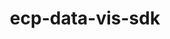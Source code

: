 ---
title: "ecp-data-vis-sdk"
layout: cache
categories: [package, develop]
meta: {"versions": ["1.0"], "compilers": ["gcc@7.5.0"]}
spec_files: 
 - spec-0.json
 - spec-1.json
spec_names:
 - 'ecp-data-vis-sdk@1.0%gcc@7.5.0+adios2+ascent+cinema~cuda+darshan+faodel+hdf5+paraview+pnetcdf~rocm~sensei+sz+unifyfs+veloc+visit+vtkm+zfp arch=linux-ubuntu18.04-x86_64 ^adios2@2.8.0%gcc@7.5.0+blosc+bzip2~cuda+dataman~dataspaces+fortran+hdf5~ipo+mpi+pic+png+python+shared+ssc+sst+sz+zfp build_type=Release arch=linux-ubuntu18.04-x86_64 ^apcomp@0.0.4%gcc@7.5.0+blt_find_mpi+mpi+openmp+shared arch=linux-ubuntu18.04-x86_64 ^argobots@1.1%gcc@7.5.0~affinity~debug+perf~stackunwind~tool~valgrind stackguard=none arch=linux-ubuntu18.04-x86_64 ^ascent@0.8.0%gcc@7.5.0+adios2~babelflow+blt_find_mpi~cuda~doc+dray~fides~fortran~ipo~mfem+mpi+openmp+python+serial+shared~test+vtkh build_type=RelWithDebInfo patches=bd25d66,cbe4552 arch=linux-ubuntu18.04-x86_64 ^assimp@5.2.3%gcc@7.5.0~ipo+shared build_type=RelWithDebInfo arch=linux-ubuntu18.04-x86_64 ^autoconf@2.69%gcc@7.5.0 patches=35c4492,7793209,a49dd5b arch=linux-ubuntu18.04-x86_64 ^autoconf-archive@2022.02.11%gcc@7.5.0 patches=130cd48 arch=linux-ubuntu18.04-x86_64 ^automake@1.16.5%gcc@7.5.0 arch=linux-ubuntu18.04-x86_64 ^axl@0.3.0%gcc@7.5.0+bbapi~bbapi_fallback~dw~ipo+shared async_api=daemon build_type=RelWithDebInfo arch=linux-ubuntu18.04-x86_64 ^bdftopcf@1.0.5%gcc@7.5.0 arch=linux-ubuntu18.04-x86_64 ^berkeley-db@18.1.40%gcc@7.5.0+cxx~docs+stl patches=b231fcc arch=linux-ubuntu18.04-x86_64 ^binutils@2.38%gcc@7.5.0~gas+gold~headers~interwork+ld~libiberty~lto+nls+plugins libs=shared,static arch=linux-ubuntu18.04-x86_64 ^bison@3.8.2%gcc@7.5.0 arch=linux-ubuntu18.04-x86_64 ^blt@0.4.1%gcc@7.5.0 arch=linux-ubuntu18.04-x86_64 ^boost@1.79.0%gcc@7.5.0+atomic+chrono~clanglibcpp+container~context~contract~coroutine+date_time~debug+exception~fiber+filesystem+graph~graph_parallel~icu+iostreams~json+locale+log+math~mpi+multithreaded~nowide~numpy~pic+program_options~python+random+regex+serialization+shared+signals~singlethreaded~stacktrace+system~taggedlayout+test+thread+timer~type_erasure~versionedlayout+wave cxxstd=98 patches=a440f96 visibility=hidden arch=linux-ubuntu18.04-x86_64 ^bzip2@1.0.8%gcc@7.5.0~debug~pic+shared arch=linux-ubuntu18.04-x86_64 ^c-blosc@1.21.1%gcc@7.5.0+avx2~ipo build_type=RelWithDebInfo arch=linux-ubuntu18.04-x86_64 ^cairo@1.16.0%gcc@7.5.0~X~fc+ft+gobject+pdf~png~svg patches=7c4da77 arch=linux-ubuntu18.04-x86_64 ^camp@0.2.2%gcc@7.5.0~cuda~ipo~rocm~tests build_type=RelWithDebInfo arch=linux-ubuntu18.04-x86_64 ^cli11@1.9.1%gcc@7.5.0~ipo build_type=RelWithDebInfo arch=linux-ubuntu18.04-x86_64 ^cmake@3.23.1%gcc@7.5.0~doc+ncurses~ownlibs~qt build_type=Release arch=linux-ubuntu18.04-x86_64 ^conduit@0.8.3%gcc@7.5.0~adios+blt_find_mpi~doc~doxygen+fortran+hdf5~hdf5_compat~ipo+mpi+parmetis+python+shared~silo+test~zfp build_type=RelWithDebInfo arch=linux-ubuntu18.04-x86_64 ^curl@7.83.0%gcc@7.5.0~gssapi~ldap~libidn2~librtmp~libssh~libssh2~nghttp2 libs=shared,static tls=openssl arch=linux-ubuntu18.04-x86_64 ^damageproto@1.2.1%gcc@7.5.0 arch=linux-ubuntu18.04-x86_64 ^darshan-runtime@3.3.1%gcc@7.5.0~apmpi~apmpi_sync~apxc+hdf5+mpi scheduler=NONE arch=linux-ubuntu18.04-x86_64 ^darshan-util@3.3.1%gcc@7.5.0~apmpi~apxc~bzip2 arch=linux-ubuntu18.04-x86_64 ^diffutils@3.8%gcc@7.5.0 arch=linux-ubuntu18.04-x86_64 ^double-conversion@3.1.5%gcc@7.5.0~ipo build_type=RelWithDebInfo arch=linux-ubuntu18.04-x86_64 ^dray@0.1.8%gcc@7.5.0+blt_find_mpi~cuda~logging+mpi+openmp+shared~stats~test~utils arch=linux-ubuntu18.04-x86_64 ^eigen@3.4.0%gcc@7.5.0~ipo build_type=RelWithDebInfo arch=linux-ubuntu18.04-x86_64 ^er@0.1.0%gcc@7.5.0~ipo+shared build_type=RelWithDebInfo arch=linux-ubuntu18.04-x86_64 ^expat@2.4.8%gcc@7.5.0+libbsd arch=linux-ubuntu18.04-x86_64 ^faodel@1.2108.1%gcc@7.5.0+hdf5~ipo+mpi+shared+tcmalloc build_type=RelWithDebInfo logging=stdout network=libfabric serializer=xdr arch=linux-ubuntu18.04-x86_64 ^findutils@4.9.0%gcc@7.5.0 patches=440b954 arch=linux-ubuntu18.04-x86_64 ^fixesproto@5.0%gcc@7.5.0 arch=linux-ubuntu18.04-x86_64 ^flex@2.6.3%gcc@7.5.0+lex~nls arch=linux-ubuntu18.04-x86_64 ^font-util@1.3.2%gcc@7.5.0 fonts=encodings,font-adobe-100dpi,font-adobe-75dpi,font-adobe-utopia-100dpi,font-adobe-utopia-75dpi,font-adobe-utopia-type1,font-alias,font-arabic-misc,font-bh-100dpi,font-bh-75dpi,font-bh-lucidatypewriter-100dpi,font-bh-lucidatypewriter-75dpi,font-bh-type1,font-bitstream-100dpi,font-bitstream-75dpi,font-bitstream-speedo,font-bitstream-type1,font-cronyx-cyrillic,font-cursor-misc,font-daewoo-misc,font-dec-misc,font-ibm-type1,font-isas-misc,font-jis-misc,font-micro-misc,font-misc-cyrillic,font-misc-ethiopic,font-misc-meltho,font-misc-misc,font-mutt-misc,font-schumacher-misc,font-screen-cyrillic,font-sun-misc,font-winitzki-cyrillic,font-xfree86-type1 arch=linux-ubuntu18.04-x86_64 ^fontconfig@2.13.94%gcc@7.5.0 arch=linux-ubuntu18.04-x86_64 ^fontsproto@2.1.3%gcc@7.5.0 arch=linux-ubuntu18.04-x86_64 ^freeglut@3.2.2%gcc@7.5.0~ipo build_type=RelWithDebInfo arch=linux-ubuntu18.04-x86_64 ^freetype@2.10.2%gcc@7.5.0 arch=linux-ubuntu18.04-x86_64 ^gdbm@1.19%gcc@7.5.0 arch=linux-ubuntu18.04-x86_64 ^gettext@0.21%gcc@7.5.0+bzip2+curses+git~libunistring+libxml2+tar+xz arch=linux-ubuntu18.04-x86_64 ^gl2ps@1.4.2%gcc@7.5.0~doc~ipo+png+zlib build_type=RelWithDebInfo arch=linux-ubuntu18.04-x86_64 ^glew@2.2.0%gcc@7.5.0~ipo build_type=RelWithDebInfo patches=7992e52 arch=linux-ubuntu18.04-x86_64 ^glib@2.72.1%gcc@7.5.0~libmount patches=b3fd450 tracing=none arch=linux-ubuntu18.04-x86_64 ^glproto@1.4.17%gcc@7.5.0 arch=linux-ubuntu18.04-x86_64 ^gobject-introspection@1.72.0%gcc@7.5.0~strip buildtype=debugoptimized default_library=shared arch=linux-ubuntu18.04-x86_64 ^gotcha@1.0.3%gcc@7.5.0~ipo~test build_type=RelWithDebInfo arch=linux-ubuntu18.04-x86_64 ^gperf@3.1%gcc@7.5.0 arch=linux-ubuntu18.04-x86_64 ^harfbuzz@4.2.1%gcc@7.5.0~graphite2~strip buildtype=debugoptimized default_library=shared arch=linux-ubuntu18.04-x86_64 ^hdf5@1.12.2%gcc@7.5.0~cxx+fortran+hl~ipo~java+mpi+shared~szip~threadsafe+tools api=default build_type=RelWithDebInfo arch=linux-ubuntu18.04-x86_64 ^hwloc@2.7.1%gcc@7.5.0~cairo~cuda~gl~libudev+libxml2~netloc~nvml~opencl+pci~rocm+shared arch=linux-ubuntu18.04-x86_64 ^hypre@2.24.0%gcc@7.5.0~complex~cuda~debug+fortran~gptune~int64~internal-superlu~mixedint+mpi~openmp~rocm+shared~superlu-dist~unified-memory arch=linux-ubuntu18.04-x86_64 ^icu4c@67.1%gcc@7.5.0 cxxstd=11 arch=linux-ubuntu18.04-x86_64 ^inputproto@2.3.2%gcc@7.5.0 arch=linux-ubuntu18.04-x86_64 ^json-c@0.15%gcc@7.5.0~ipo build_type=RelWithDebInfo arch=linux-ubuntu18.04-x86_64 ^jsoncpp@1.9.4%gcc@7.5.0~ipo build_type=RelWithDebInfo cxxstd=default arch=linux-ubuntu18.04-x86_64 ^kbproto@1.0.7%gcc@7.5.0 arch=linux-ubuntu18.04-x86_64 ^kvtree@1.2.0%gcc@7.5.0~ipo+mpi+shared build_type=RelWithDebInfo file_lock=FLOCK arch=linux-ubuntu18.04-x86_64 ^lcms@2.13.1%gcc@7.5.0 arch=linux-ubuntu18.04-x86_64 ^libarchive@3.5.2%gcc@7.5.0+iconv compression=bz2lib,lz4,lzma,lzo2,zlib,zstd crypto=mbedtls libs=shared,static programs=none xar=expat arch=linux-ubuntu18.04-x86_64 ^libbsd@0.11.5%gcc@7.5.0 arch=linux-ubuntu18.04-x86_64 ^libdrm@2.4.110%gcc@7.5.0~docs arch=linux-ubuntu18.04-x86_64 ^libedit@3.1-20210216%gcc@7.5.0 arch=linux-ubuntu18.04-x86_64 ^libevent@2.1.12%gcc@7.5.0+openssl arch=linux-ubuntu18.04-x86_64 ^libfabric@1.14.1%gcc@7.5.0~debug~kdreg fabrics=rxm,sockets,tcp,udp arch=linux-ubuntu18.04-x86_64 ^libffi@3.4.2%gcc@7.5.0 arch=linux-ubuntu18.04-x86_64 ^libfontenc@1.1.3%gcc@7.5.0 arch=linux-ubuntu18.04-x86_64 ^libice@1.0.9%gcc@7.5.0 arch=linux-ubuntu18.04-x86_64 ^libiconv@1.16%gcc@7.5.0 libs=shared,static arch=linux-ubuntu18.04-x86_64 ^libjpeg-turbo@2.1.3%gcc@7.5.0 arch=linux-ubuntu18.04-x86_64 ^libmd@1.0.4%gcc@7.5.0 arch=linux-ubuntu18.04-x86_64 ^libmng@2.0.3%gcc@7.5.0~ipo build_type=RelWithDebInfo arch=linux-ubuntu18.04-x86_64 ^libogg@1.3.5%gcc@7.5.0 arch=linux-ubuntu18.04-x86_64 ^libpciaccess@0.16%gcc@7.5.0 arch=linux-ubuntu18.04-x86_64 ^libpng@1.6.37%gcc@7.5.0 arch=linux-ubuntu18.04-x86_64 ^libpthread-stubs@0.4%gcc@7.5.0 arch=linux-ubuntu18.04-x86_64 ^libsigsegv@2.13%gcc@7.5.0 arch=linux-ubuntu18.04-x86_64 ^libsm@1.2.3%gcc@7.5.0 arch=linux-ubuntu18.04-x86_64 ^libsodium@1.0.18%gcc@7.5.0 arch=linux-ubuntu18.04-x86_64 ^libtheora@1.1.1%gcc@7.5.0~doc patches=057836e,8b1f256,ff8478d arch=linux-ubuntu18.04-x86_64 ^libtiff@4.2.0%gcc@7.5.0~jbig~jpeg~jpeg12~lerc~libdeflate~lzma~old-jpeg~pixarlog~webp~zlib~zstd arch=linux-ubuntu18.04-x86_64 ^libtool@2.4.7%gcc@7.5.0 arch=linux-ubuntu18.04-x86_64 ^libunwind@1.6.2%gcc@7.5.0~block_signals~conservative_checks~cxx_exceptions~debug~debug_frame+docs~pic+tests+weak_backtrace~xz~zlib components=none libs=shared,static arch=linux-ubuntu18.04-x86_64 ^libuv@1.44.1%gcc@7.5.0 arch=linux-ubuntu18.04-x86_64 ^libx11@1.7.0%gcc@7.5.0 arch=linux-ubuntu18.04-x86_64 ^libxau@1.0.8%gcc@7.5.0 arch=linux-ubuntu18.04-x86_64 ^libxcb@1.14%gcc@7.5.0 arch=linux-ubuntu18.04-x86_64 ^libxdamage@1.1.4%gcc@7.5.0 arch=linux-ubuntu18.04-x86_64 ^libxdmcp@1.1.2%gcc@7.5.0 arch=linux-ubuntu18.04-x86_64 ^libxext@1.3.3%gcc@7.5.0 arch=linux-ubuntu18.04-x86_64 ^libxfixes@5.0.2%gcc@7.5.0 arch=linux-ubuntu18.04-x86_64 ^libxfont@1.5.2%gcc@7.5.0 arch=linux-ubuntu18.04-x86_64 ^libxi@1.7.6%gcc@7.5.0 arch=linux-ubuntu18.04-x86_64 ^libxkbcommon@1.4.0%gcc@7.5.0~strip~wayland buildtype=debugoptimized default_library=shared arch=linux-ubuntu18.04-x86_64 ^libxkbfile@1.0.9%gcc@7.5.0 arch=linux-ubuntu18.04-x86_64 ^libxml2@2.9.13%gcc@7.5.0~python arch=linux-ubuntu18.04-x86_64 ^libxmu@1.1.2%gcc@7.5.0 arch=linux-ubuntu18.04-x86_64 ^libxrandr@1.5.0%gcc@7.5.0 arch=linux-ubuntu18.04-x86_64 ^libxrender@0.9.10%gcc@7.5.0 arch=linux-ubuntu18.04-x86_64 ^libxt@1.1.5%gcc@7.5.0 arch=linux-ubuntu18.04-x86_64 ^libxxf86vm@1.1.4%gcc@7.5.0 arch=linux-ubuntu18.04-x86_64 ^libzmq@4.3.4%gcc@7.5.0~docs~drafts+libbsd+libsodium arch=linux-ubuntu18.04-x86_64 ^llvm@12.0.1%gcc@7.5.0+clang~code_signing+compiler-rt~cuda~flang+gold+internal_unwind~ipo+libcxx~link_llvm_dylib+lld+lldb~llvm_dylib~mlir+omp_as_runtime~omp_debug~omp_tsan+polly~python~shared_libs~split_dwarf~z3 build_type=Release patches=f920173 targets=none version_suffix=none arch=linux-ubuntu18.04-x86_64 ^lz4@1.9.3%gcc@7.5.0 libs=shared,static arch=linux-ubuntu18.04-x86_64 ^lzo@2.10%gcc@7.5.0 libs=shared,static arch=linux-ubuntu18.04-x86_64 ^m4@1.4.19%gcc@7.5.0+sigsegv patches=9dc5fbd,bfdffa7 arch=linux-ubuntu18.04-x86_64 ^mbedtls@2.28.0%gcc@7.5.0+pic build_type=Release libs=static arch=linux-ubuntu18.04-x86_64 ^mercury@2.1.0%gcc@7.5.0~bmi+boostsys+checksum~debug~ipo~mpi+ofi+shared+sm~ucx~udreg build_type=RelWithDebInfo arch=linux-ubuntu18.04-x86_64 ^mesa@22.0.2%gcc@7.5.0+glx+llvm+opengl~opengles~osmesa~strip buildtype=release default_library=shared patches=ada85be arch=linux-ubuntu18.04-x86_64 ^mesa-glu@9.0.2%gcc@7.5.0~osmesa arch=linux-ubuntu18.04-x86_64 ^meson@0.62.1%gcc@7.5.0 patches=aa6c50d arch=linux-ubuntu18.04-x86_64 ^metis@5.1.0%gcc@7.5.0~gdb~int64~real64+shared build_type=Release patches=4991da9,b1225da arch=linux-ubuntu18.04-x86_64 ^mfem@4.4.0%gcc@7.5.0~amgx+conduit~cuda~debug~examples~fms~gnutls~gslib~lapack~libceed~libunwind+metis~miniapps~mpfr+mpi~netcdf~occa~openmp~petsc~pumi~raja~rocm+shared~slepc+static~strumpack~suite-sparse~sundials~superlu-dist~threadsafe~umpire+zlib timer=auto arch=linux-ubuntu18.04-x86_64 ^mkfontdir@1.0.7%gcc@7.5.0 arch=linux-ubuntu18.04-x86_64 ^mkfontscale@1.1.2%gcc@7.5.0 arch=linux-ubuntu18.04-x86_64 ^mochi-margo@0.9.10%gcc@7.5.0 arch=linux-ubuntu18.04-x86_64 ^nasm@2.15.05%gcc@7.5.0 arch=linux-ubuntu18.04-x86_64 ^ncurses@6.2%gcc@7.5.0~symlinks+termlib abi=none arch=linux-ubuntu18.04-x86_64 ^netcdf-c@4.8.1%gcc@7.5.0~dap~fsync~hdf4~jna+mpi~parallel-netcdf+pic+shared patches=de556da arch=linux-ubuntu18.04-x86_64 ^netcdf-cxx@4.2%gcc@7.5.0+netcdf4 arch=linux-ubuntu18.04-x86_64 ^ninja@1.10.2%gcc@7.5.0 arch=linux-ubuntu18.04-x86_64 ^numactl@2.0.14%gcc@7.5.0 patches=4e1d78c,62fc8a8,ff37630 arch=linux-ubuntu18.04-x86_64 ^openblas@0.3.20%gcc@7.5.0~bignuma~consistent_fpcsr~ilp64+locking+pic+shared symbol_suffix=none threads=none arch=linux-ubuntu18.04-x86_64 ^openmpi@4.1.3%gcc@7.5.0~atomics~cuda~cxx~cxx_exceptions~gpfs~internal-hwloc~java~legacylaunchers~lustre~memchecker~pmi+romio+rsh~singularity+static+vt+wrapper-rpath fabrics=none schedulers=none arch=linux-ubuntu18.04-x86_64 ^openssh@9.0p1%gcc@7.5.0 arch=linux-ubuntu18.04-x86_64 ^openssl@1.1.1o%gcc@7.5.0~docs~shared certs=system arch=linux-ubuntu18.04-x86_64 ^parallel-netcdf@1.12.2%gcc@7.5.0~burstbuffer+cxx+fortran+pic+shared arch=linux-ubuntu18.04-x86_64 ^paraview@5.10.1%gcc@7.5.0+adios2~advanced_debug~cuda+development_files~examples~eyedomelighting~fortran+hdf5~ipo+kits+mpi+opengl2~osmesa~pagosa~python+python3+qt+shared build_edition=canonical build_type=RelWithDebInfo patches=acb3805 use_vtkm=default arch=linux-ubuntu18.04-x86_64 ^parmetis@4.0.3%gcc@7.5.0~gdb~int64~ipo+shared build_type=RelWithDebInfo patches=4f89253,50ed208,704b84f arch=linux-ubuntu18.04-x86_64 ^pcre@8.45%gcc@7.5.0~jit+multibyte+utf arch=linux-ubuntu18.04-x86_64 ^pcre2@10.39%gcc@7.5.0~jit+multibyte arch=linux-ubuntu18.04-x86_64 ^pegtl@3.2.0%gcc@7.5.0~ipo build_type=RelWithDebInfo arch=linux-ubuntu18.04-x86_64 ^perl@5.34.1%gcc@7.5.0+cpanm+shared+threads arch=linux-ubuntu18.04-x86_64 ^perl-data-dumper@2.173%gcc@7.5.0 arch=linux-ubuntu18.04-x86_64 ^pigz@2.7%gcc@7.5.0 arch=linux-ubuntu18.04-x86_64 ^pixman@0.40.0%gcc@7.5.0 arch=linux-ubuntu18.04-x86_64 ^pkgconf@1.8.0%gcc@7.5.0 arch=linux-ubuntu18.04-x86_64 ^pmix@4.1.2%gcc@7.5.0~docs+pmi_backwards_compatibility~restful arch=linux-ubuntu18.04-x86_64 ^protobuf@3.18.0%gcc@7.5.0+shared build_type=Release arch=linux-ubuntu18.04-x86_64 ^pugixml@1.11.4%gcc@7.5.0~ipo+pic+shared build_type=RelWithDebInfo arch=linux-ubuntu18.04-x86_64 ^py-anyio@3.5.0%gcc@7.5.0 arch=linux-ubuntu18.04-x86_64 ^py-argon2-cffi@21.3.0%gcc@7.5.0 arch=linux-ubuntu18.04-x86_64 ^py-argon2-cffi-bindings@21.2.0%gcc@7.5.0 arch=linux-ubuntu18.04-x86_64 ^py-attrs@21.4.0%gcc@7.5.0 arch=linux-ubuntu18.04-x86_64 ^py-babel@2.9.1%gcc@7.5.0 arch=linux-ubuntu18.04-x86_64 ^py-backcall@0.2.0%gcc@7.5.0 arch=linux-ubuntu18.04-x86_64 ^py-bleach@4.1.0%gcc@7.5.0 arch=linux-ubuntu18.04-x86_64 ^py-bottleneck@1.3.2%gcc@7.5.0 arch=linux-ubuntu18.04-x86_64 ^py-cached-property@1.5.2%gcc@7.5.0 arch=linux-ubuntu18.04-x86_64 ^py-certifi@2021.10.8%gcc@7.5.0 arch=linux-ubuntu18.04-x86_64 ^py-cffi@1.15.0%gcc@7.5.0 arch=linux-ubuntu18.04-x86_64 ^py-charset-normalizer@2.0.12%gcc@7.5.0 arch=linux-ubuntu18.04-x86_64 ^py-cinemasci@1.3%gcc@7.5.0+mpi arch=linux-ubuntu18.04-x86_64 ^py-cppy@1.1.0%gcc@7.5.0 arch=linux-ubuntu18.04-x86_64 ^py-cycler@0.11.0%gcc@7.5.0 arch=linux-ubuntu18.04-x86_64 ^py-cython@0.29.30%gcc@7.5.0 arch=linux-ubuntu18.04-x86_64 ^py-debugpy@1.5.1%gcc@7.5.0 arch=linux-ubuntu18.04-x86_64 ^py-decorator@5.1.1%gcc@7.5.0 arch=linux-ubuntu18.04-x86_64 ^py-defusedxml@0.7.1%gcc@7.5.0 arch=linux-ubuntu18.04-x86_64 ^py-deprecation@2.1.0%gcc@7.5.0 arch=linux-ubuntu18.04-x86_64 ^py-entrypoints@0.4%gcc@7.5.0 arch=linux-ubuntu18.04-x86_64 ^py-flit-core@3.6.0%gcc@7.5.0 arch=linux-ubuntu18.04-x86_64 ^py-fonttools@4.31.2%gcc@7.5.0 arch=linux-ubuntu18.04-x86_64 ^py-gevent@1.5.0%gcc@7.5.0 arch=linux-ubuntu18.04-x86_64 ^py-greenlet@1.1.2%gcc@7.5.0 arch=linux-ubuntu18.04-x86_64 ^py-h5py@3.6.0%gcc@7.5.0+mpi arch=linux-ubuntu18.04-x86_64 ^py-idna@3.3%gcc@7.5.0 arch=linux-ubuntu18.04-x86_64 ^py-importlib-metadata@1.7.0%gcc@7.5.0 arch=linux-ubuntu18.04-x86_64 ^py-importlib-resources@5.3.0%gcc@7.5.0 arch=linux-ubuntu18.04-x86_64 ^py-ipykernel@6.9.1%gcc@7.5.0 arch=linux-ubuntu18.04-x86_64 ^py-ipython@7.28.0%gcc@7.5.0 arch=linux-ubuntu18.04-x86_64 ^py-ipython-genutils@0.2.0%gcc@7.5.0 arch=linux-ubuntu18.04-x86_64 ^py-ipywidgets@7.7.0%gcc@7.5.0 arch=linux-ubuntu18.04-x86_64 ^py-jedi@0.18.1%gcc@7.5.0 arch=linux-ubuntu18.04-x86_64 ^py-jinja2@3.0.3%gcc@7.5.0~i18n arch=linux-ubuntu18.04-x86_64 ^py-json5@0.9.6%gcc@7.5.0 arch=linux-ubuntu18.04-x86_64 ^py-jsonschema@4.4.0%gcc@7.5.0 arch=linux-ubuntu18.04-x86_64 ^py-jupyter-client@7.1.2%gcc@7.5.0 arch=linux-ubuntu18.04-x86_64 ^py-jupyter-core@4.9.2%gcc@7.5.0 arch=linux-ubuntu18.04-x86_64 ^py-jupyter-packaging11@0.11.1%gcc@7.5.0 arch=linux-ubuntu18.04-x86_64 ^py-jupyter-packaging7@0.7.12%gcc@7.5.0 arch=linux-ubuntu18.04-x86_64 ^py-jupyter-server@1.13.5%gcc@7.5.0 arch=linux-ubuntu18.04-x86_64 ^py-jupyterlab@3.2.9%gcc@7.5.0 arch=linux-ubuntu18.04-x86_64 ^py-jupyterlab-pygments@0.1.2%gcc@7.5.0 arch=linux-ubuntu18.04-x86_64 ^py-jupyterlab-server@2.10.3%gcc@7.5.0 arch=linux-ubuntu18.04-x86_64 ^py-jupyterlab-widgets@1.1.0%gcc@7.5.0 arch=linux-ubuntu18.04-x86_64 ^py-kiwisolver@1.3.2%gcc@7.5.0 arch=linux-ubuntu18.04-x86_64 ^py-mako@1.1.6%gcc@7.5.0 arch=linux-ubuntu18.04-x86_64 ^py-markupsafe@2.0.1%gcc@7.5.0 arch=linux-ubuntu18.04-x86_64 ^py-matplotlib@3.5.2%gcc@7.5.0~animation~fonts+image~latex~movies backend=agg arch=linux-ubuntu18.04-x86_64 ^py-matplotlib-inline@0.1.3%gcc@7.5.0 arch=linux-ubuntu18.04-x86_64 ^py-mistune@0.8.4%gcc@7.5.0 arch=linux-ubuntu18.04-x86_64 ^py-mpi4py@3.1.2%gcc@7.5.0 arch=linux-ubuntu18.04-x86_64 ^py-nbclassic@0.3.5%gcc@7.5.0 arch=linux-ubuntu18.04-x86_64 ^py-nbclient@0.5.5%gcc@7.5.0 arch=linux-ubuntu18.04-x86_64 ^py-nbconvert@6.4.2%gcc@7.5.0+serve arch=linux-ubuntu18.04-x86_64 ^py-nbformat@5.1.3%gcc@7.5.0 arch=linux-ubuntu18.04-x86_64 ^py-nest-asyncio@1.5.4%gcc@7.5.0 arch=linux-ubuntu18.04-x86_64 ^py-notebook@6.4.5%gcc@7.5.0 arch=linux-ubuntu18.04-x86_64 ^py-numexpr@2.7.3%gcc@7.5.0 arch=linux-ubuntu18.04-x86_64 ^py-numpy@1.21.6%gcc@7.5.0+blas+lapack patches=802970a,873745d arch=linux-ubuntu18.04-x86_64 ^py-packaging@21.3%gcc@7.5.0 arch=linux-ubuntu18.04-x86_64 ^py-pandas@1.3.5%gcc@7.5.0 arch=linux-ubuntu18.04-x86_64 ^py-pandocfilters@1.5.0%gcc@7.5.0 arch=linux-ubuntu18.04-x86_64 ^py-parso@0.8.2%gcc@7.5.0 arch=linux-ubuntu18.04-x86_64 ^py-pexpect@4.8.0%gcc@7.5.0 arch=linux-ubuntu18.04-x86_64 ^py-pickleshare@0.7.5%gcc@7.5.0 arch=linux-ubuntu18.04-x86_64 ^py-pillow@9.0.0%gcc@7.5.0~freetype~imagequant+jpeg~jpeg2000~lcms~tiff~webp~webpmux~xcb+zlib arch=linux-ubuntu18.04-x86_64 ^py-pip@21.3.1%gcc@7.5.0 arch=linux-ubuntu18.04-x86_64 ^py-pkgconfig@1.5.5%gcc@7.5.0 arch=linux-ubuntu18.04-x86_64 ^py-poetry-core@1.0.8%gcc@7.5.0 arch=linux-ubuntu18.04-x86_64 ^py-prometheus-client@0.12.0%gcc@7.5.0~twisted arch=linux-ubuntu18.04-x86_64 ^py-prompt-toolkit@3.0.29%gcc@7.5.0 arch=linux-ubuntu18.04-x86_64 ^py-ptyprocess@0.7.0%gcc@7.5.0 arch=linux-ubuntu18.04-x86_64 ^py-py@1.11.0%gcc@7.5.0 arch=linux-ubuntu18.04-x86_64 ^py-pycparser@2.20%gcc@7.5.0 arch=linux-ubuntu18.04-x86_64 ^py-pygments@2.10.0%gcc@7.5.0 arch=linux-ubuntu18.04-x86_64 ^py-pyparsing@3.0.6%gcc@7.5.0 arch=linux-ubuntu18.04-x86_64 ^py-pyrsistent@0.18.0%gcc@7.5.0 arch=linux-ubuntu18.04-x86_64 ^py-python-dateutil@2.8.2%gcc@7.5.0 arch=linux-ubuntu18.04-x86_64 ^py-pytz@2021.3%gcc@7.5.0 arch=linux-ubuntu18.04-x86_64 ^py-pyzmq@22.3.0%gcc@7.5.0 arch=linux-ubuntu18.04-x86_64 ^py-requests@2.26.0%gcc@7.5.0~socks arch=linux-ubuntu18.04-x86_64 ^py-send2trash@1.8.0%gcc@7.5.0 arch=linux-ubuntu18.04-x86_64 ^py-setuptools@59.4.0%gcc@7.5.0 arch=linux-ubuntu18.04-x86_64 ^py-setuptools-scm@6.3.2%gcc@7.5.0+toml arch=linux-ubuntu18.04-x86_64 ^py-setuptools-scm-git-archive@1.1%gcc@7.5.0 arch=linux-ubuntu18.04-x86_64 ^py-six@1.16.0%gcc@7.5.0 arch=linux-ubuntu18.04-x86_64 ^py-sniffio@1.2.0%gcc@7.5.0 arch=linux-ubuntu18.04-x86_64 ^py-terminado@0.12.1%gcc@7.5.0 arch=linux-ubuntu18.04-x86_64 ^py-testpath@0.6.0%gcc@7.5.0 arch=linux-ubuntu18.04-x86_64 ^py-tomli@1.2.2%gcc@7.5.0 arch=linux-ubuntu18.04-x86_64 ^py-tomlkit@0.7.2%gcc@7.5.0 arch=linux-ubuntu18.04-x86_64 ^py-tornado@6.1%gcc@7.5.0 arch=linux-ubuntu18.04-x86_64 ^py-traitlets@5.1.1%gcc@7.5.0 arch=linux-ubuntu18.04-x86_64 ^py-typing-extensions@4.1.1%gcc@7.5.0 arch=linux-ubuntu18.04-x86_64 ^py-urllib3@1.26.6%gcc@7.5.0~brotli~secure~socks arch=linux-ubuntu18.04-x86_64 ^py-wcwidth@0.2.5%gcc@7.5.0 arch=linux-ubuntu18.04-x86_64 ^py-webencodings@0.5.1%gcc@7.5.0 arch=linux-ubuntu18.04-x86_64 ^py-websocket-client@1.2.1%gcc@7.5.0 arch=linux-ubuntu18.04-x86_64 ^py-wheel@0.37.0%gcc@7.5.0 arch=linux-ubuntu18.04-x86_64 ^py-widgetsnbextension@3.6.0%gcc@7.5.0 arch=linux-ubuntu18.04-x86_64 ^py-zipp@3.6.0%gcc@7.5.0 arch=linux-ubuntu18.04-x86_64 ^python@3.7.13%gcc@7.5.0+bz2+ctypes+dbm~debug+ensurepip+libxml2+lzma~nis~optimizations+pic+pyexpat+pythoncmd+readline+shared+sqlite3+ssl~tix~tkinter~ucs4+uuid+zlib patches=0d98e93,f2fd060 arch=linux-ubuntu18.04-x86_64 ^qhull@2020.2%gcc@7.5.0~ipo build_type=RelWithDebInfo arch=linux-ubuntu18.04-x86_64 ^qt@5.14.2%gcc@7.5.0~dbus~debug~doc~examples~framework~gtk+gui+opengl~phonon+shared+sql+ssl+tools~webkit patches=51aeba5,7f34d48,8449b9f,ea411b9 arch=linux-ubuntu18.04-x86_64 ^qwt@6.1.6%gcc@7.5.0~designer patches=73df727 arch=linux-ubuntu18.04-x86_64 ^raja@0.14.0%gcc@7.5.0~cuda+examples+exercises~ipo+openmp~rocm+shared~tests build_type=RelWithDebInfo arch=linux-ubuntu18.04-x86_64 ^randrproto@1.5.0%gcc@7.5.0 arch=linux-ubuntu18.04-x86_64 ^rankstr@0.1.0%gcc@7.5.0~ipo+shared build_type=RelWithDebInfo arch=linux-ubuntu18.04-x86_64 ^readline@8.1%gcc@7.5.0 arch=linux-ubuntu18.04-x86_64 ^redset@0.1.0%gcc@7.5.0~ipo+shared build_type=RelWithDebInfo arch=linux-ubuntu18.04-x86_64 ^renderproto@0.11.1%gcc@7.5.0 arch=linux-ubuntu18.04-x86_64 ^rhash@1.4.2%gcc@7.5.0 patches=093518c,3fbfe46 arch=linux-ubuntu18.04-x86_64 ^shuffile@0.1.0%gcc@7.5.0~ipo+shared build_type=RelWithDebInfo arch=linux-ubuntu18.04-x86_64 ^silo@4.10.2%gcc@7.5.0+fortran+fpzip+hdf5+hzip+mpi+pic+shared~silex patches=3a1e831,7b5a1dc,eb2a3a0,fa050e0 arch=linux-ubuntu18.04-x86_64 ^snappy@1.1.8%gcc@7.5.0~ipo+pic+shared build_type=RelWithDebInfo patches=c9cfecb arch=linux-ubuntu18.04-x86_64 ^spath@0.1.0%gcc@7.5.0~ipo~mpi+shared build_type=RelWithDebInfo arch=linux-ubuntu18.04-x86_64 ^sqlite@3.38.5%gcc@7.5.0+column_metadata+dynamic_extensions+fts~functions+rtree arch=linux-ubuntu18.04-x86_64 ^swig@4.0.2%gcc@7.5.0 arch=linux-ubuntu18.04-x86_64 ^sz@2.1.12%gcc@7.5.0+fortran+hdf5~ipo~netcdf~pastri~python+random_access+shared~stats~time_compression build_type=RelWithDebInfo arch=linux-ubuntu18.04-x86_64 ^tar@1.34%gcc@7.5.0 zip=pigz arch=linux-ubuntu18.04-x86_64 ^umpire@6.0.0%gcc@7.5.0+c~cuda~device_alloc~deviceconst+examples~fortran~ipo~numa~openmp~rocm+shared build_type=RelWithDebInfo tests=none arch=linux-ubuntu18.04-x86_64 ^unifyfs@0.9.2%gcc@7.5.0+auto-mount~fortran~pmi~pmix+spath patches=8a9c20c arch=linux-ubuntu18.04-x86_64 ^util-linux-uuid@2.37.4%gcc@7.5.0 arch=linux-ubuntu18.04-x86_64 ^util-macros@1.19.3%gcc@7.5.0 arch=linux-ubuntu18.04-x86_64 ^veloc@1.5%gcc@7.5.0~ipo build_type=RelWithDebInfo arch=linux-ubuntu18.04-x86_64 ^visit@3.2.2%gcc@7.5.0+adios2+gui+hdf5~ipo+mpi~osmesa+python+silo build_type=RelWithDebInfo patches=9ae2769,f362758 arch=linux-ubuntu18.04-x86_64 ^vtk@8.1.2%gcc@7.5.0~ffmpeg~ipo+mpi+opengl2~osmesa+python+qt~xdmf build_type=RelWithDebInfo patches=36b22cd,760fd6d,a4c63c6,b0c3cea arch=linux-ubuntu18.04-x86_64 ^vtk-h@0.8.1%gcc@7.5.0~contourtree~cuda~logging+mpi+openmp+serial+shared arch=linux-ubuntu18.04-x86_64 ^vtk-m@1.7.1%gcc@7.5.0~64bitids+ascent_types~cuda+doubleprecision~ipo~kokkos~logging+mpi+openmp+rendering~rocm+shared~tbb~testlib~virtuals build_type=Release arch=linux-ubuntu18.04-x86_64 ^xcb-proto@1.14.1%gcc@7.5.0 arch=linux-ubuntu18.04-x86_64 ^xcb-util@0.4.0%gcc@7.5.0 arch=linux-ubuntu18.04-x86_64 ^xcb-util-image@0.4.0%gcc@7.5.0 arch=linux-ubuntu18.04-x86_64 ^xcb-util-keysyms@0.4.0%gcc@7.5.0 arch=linux-ubuntu18.04-x86_64 ^xcb-util-renderutil@0.3.9%gcc@7.5.0 arch=linux-ubuntu18.04-x86_64 ^xcb-util-wm@0.4.1%gcc@7.5.0 arch=linux-ubuntu18.04-x86_64 ^xextproto@7.3.0%gcc@7.5.0 arch=linux-ubuntu18.04-x86_64 ^xf86vidmodeproto@2.3.1%gcc@7.5.0 arch=linux-ubuntu18.04-x86_64 ^xkbcomp@1.4.4%gcc@7.5.0 arch=linux-ubuntu18.04-x86_64 ^xkbdata@1.0.1%gcc@7.5.0 arch=linux-ubuntu18.04-x86_64 ^xproto@7.0.31%gcc@7.5.0 arch=linux-ubuntu18.04-x86_64 ^xrandr@1.5.0%gcc@7.5.0 arch=linux-ubuntu18.04-x86_64 ^xtrans@1.3.5%gcc@7.5.0 arch=linux-ubuntu18.04-x86_64 ^xz@5.2.5%gcc@7.5.0~pic libs=shared,static arch=linux-ubuntu18.04-x86_64 ^zfp@0.5.5%gcc@7.5.0~aligned~c~cuda~fasthash~fortran~ipo~openmp~profile~python+shared~strided~twoway bsws=64 build_type=RelWithDebInfo arch=linux-ubuntu18.04-x86_64 ^zlib@1.2.12%gcc@7.5.0+optimize+pic+shared patches=0d38234 arch=linux-ubuntu18.04-x86_64 ^zstd@1.5.2%gcc@7.5.0+programs compression=none libs=shared,static arch=linux-ubuntu18.04-x86_64'
 - 'ecp-data-vis-sdk@1.0%gcc@7.5.0+adios2+ascent+cinema~cuda+darshan+faodel+hdf5+paraview+pnetcdf~rocm~sensei+sz+unifyfs+veloc+visit+vtkm+zfp arch=linux-ubuntu18.04-x86_64 ^adios2@2.8.0%gcc@7.5.0+blosc+bzip2~cuda+dataman~dataspaces+fortran+hdf5~ipo+mpi+pic+png+python+shared+ssc+sst+sz+zfp build_type=Release arch=linux-ubuntu18.04-x86_64 ^apcomp@0.0.4%gcc@7.5.0+blt_find_mpi+mpi+openmp+shared arch=linux-ubuntu18.04-x86_64 ^argobots@1.1%gcc@7.5.0~affinity~debug+perf~stackunwind~tool~valgrind stackguard=none arch=linux-ubuntu18.04-x86_64 ^ascent@0.8.0%gcc@7.5.0+adios2~babelflow+blt_find_mpi~cuda~doc+dray~fides~fortran~ipo~mfem+mpi+openmp+python+serial+shared~test+vtkh build_type=RelWithDebInfo patches=bd25d66,cbe4552 arch=linux-ubuntu18.04-x86_64 ^assimp@5.2.3%gcc@7.5.0~ipo+shared build_type=RelWithDebInfo arch=linux-ubuntu18.04-x86_64 ^autoconf@2.69%gcc@7.5.0 patches=35c4492,7793209,a49dd5b arch=linux-ubuntu18.04-x86_64 ^autoconf-archive@2022.02.11%gcc@7.5.0 patches=130cd48 arch=linux-ubuntu18.04-x86_64 ^automake@1.16.5%gcc@7.5.0 arch=linux-ubuntu18.04-x86_64 ^axl@0.3.0%gcc@7.5.0+bbapi~bbapi_fallback~dw~ipo+shared async_api=daemon build_type=RelWithDebInfo arch=linux-ubuntu18.04-x86_64 ^bdftopcf@1.0.5%gcc@7.5.0 arch=linux-ubuntu18.04-x86_64 ^berkeley-db@18.1.40%gcc@7.5.0+cxx~docs+stl patches=b231fcc arch=linux-ubuntu18.04-x86_64 ^binutils@2.38%gcc@7.5.0~gas+gold~headers~interwork+ld~libiberty~lto+nls+plugins libs=shared,static arch=linux-ubuntu18.04-x86_64 ^bison@3.8.2%gcc@7.5.0 arch=linux-ubuntu18.04-x86_64 ^blt@0.4.1%gcc@7.5.0 arch=linux-ubuntu18.04-x86_64 ^boost@1.79.0%gcc@7.5.0+atomic+chrono~clanglibcpp+container~context~contract~coroutine+date_time~debug+exception~fiber+filesystem+graph~graph_parallel~icu+iostreams~json+locale+log+math~mpi+multithreaded~nowide~numpy~pic+program_options~python+random+regex+serialization+shared+signals~singlethreaded~stacktrace+system~taggedlayout+test+thread+timer~type_erasure~versionedlayout+wave cxxstd=98 patches=a440f96 visibility=hidden arch=linux-ubuntu18.04-x86_64 ^bzip2@1.0.8%gcc@7.5.0~debug~pic+shared arch=linux-ubuntu18.04-x86_64 ^c-blosc@1.21.1%gcc@7.5.0+avx2~ipo build_type=RelWithDebInfo arch=linux-ubuntu18.04-x86_64 ^cairo@1.16.0%gcc@7.5.0~X~fc+ft+gobject+pdf~png~svg patches=7c4da77 arch=linux-ubuntu18.04-x86_64 ^camp@0.2.2%gcc@7.5.0~cuda~ipo~rocm~tests build_type=RelWithDebInfo arch=linux-ubuntu18.04-x86_64 ^cli11@1.9.1%gcc@7.5.0~ipo build_type=RelWithDebInfo arch=linux-ubuntu18.04-x86_64 ^cmake@3.23.1%gcc@7.5.0~doc+ncurses~ownlibs~qt build_type=Release arch=linux-ubuntu18.04-x86_64 ^conduit@0.8.3%gcc@7.5.0~adios+blt_find_mpi~doc~doxygen+fortran+hdf5~hdf5_compat~ipo+mpi+parmetis+python+shared~silo+test~zfp build_type=RelWithDebInfo arch=linux-ubuntu18.04-x86_64 ^curl@7.83.0%gcc@7.5.0~gssapi~ldap~libidn2~librtmp~libssh~libssh2~nghttp2 libs=shared,static tls=openssl arch=linux-ubuntu18.04-x86_64 ^damageproto@1.2.1%gcc@7.5.0 arch=linux-ubuntu18.04-x86_64 ^darshan-runtime@3.3.1%gcc@7.5.0~apmpi~apmpi_sync~apxc+hdf5+mpi scheduler=NONE arch=linux-ubuntu18.04-x86_64 ^darshan-util@3.3.1%gcc@7.5.0~apmpi~apxc~bzip2 arch=linux-ubuntu18.04-x86_64 ^diffutils@3.8%gcc@7.5.0 arch=linux-ubuntu18.04-x86_64 ^double-conversion@3.1.5%gcc@7.5.0~ipo build_type=RelWithDebInfo arch=linux-ubuntu18.04-x86_64 ^dray@0.1.8%gcc@7.5.0+blt_find_mpi~cuda~logging+mpi+openmp+shared~stats~test~utils arch=linux-ubuntu18.04-x86_64 ^eigen@3.4.0%gcc@7.5.0~ipo build_type=RelWithDebInfo arch=linux-ubuntu18.04-x86_64 ^er@0.1.0%gcc@7.5.0~ipo+shared build_type=RelWithDebInfo arch=linux-ubuntu18.04-x86_64 ^expat@2.4.8%gcc@7.5.0+libbsd arch=linux-ubuntu18.04-x86_64 ^faodel@1.2108.1%gcc@7.5.0+hdf5~ipo+mpi+shared+tcmalloc build_type=RelWithDebInfo logging=stdout network=libfabric serializer=xdr arch=linux-ubuntu18.04-x86_64 ^findutils@4.9.0%gcc@7.5.0 patches=440b954 arch=linux-ubuntu18.04-x86_64 ^fixesproto@5.0%gcc@7.5.0 arch=linux-ubuntu18.04-x86_64 ^flex@2.6.3%gcc@7.5.0+lex~nls arch=linux-ubuntu18.04-x86_64 ^font-util@1.3.2%gcc@7.5.0 fonts=encodings,font-adobe-100dpi,font-adobe-75dpi,font-adobe-utopia-100dpi,font-adobe-utopia-75dpi,font-adobe-utopia-type1,font-alias,font-arabic-misc,font-bh-100dpi,font-bh-75dpi,font-bh-lucidatypewriter-100dpi,font-bh-lucidatypewriter-75dpi,font-bh-type1,font-bitstream-100dpi,font-bitstream-75dpi,font-bitstream-speedo,font-bitstream-type1,font-cronyx-cyrillic,font-cursor-misc,font-daewoo-misc,font-dec-misc,font-ibm-type1,font-isas-misc,font-jis-misc,font-micro-misc,font-misc-cyrillic,font-misc-ethiopic,font-misc-meltho,font-misc-misc,font-mutt-misc,font-schumacher-misc,font-screen-cyrillic,font-sun-misc,font-winitzki-cyrillic,font-xfree86-type1 arch=linux-ubuntu18.04-x86_64 ^fontconfig@2.13.94%gcc@7.5.0 arch=linux-ubuntu18.04-x86_64 ^fontsproto@2.1.3%gcc@7.5.0 arch=linux-ubuntu18.04-x86_64 ^freeglut@3.2.2%gcc@7.5.0~ipo build_type=RelWithDebInfo arch=linux-ubuntu18.04-x86_64 ^freetype@2.10.2%gcc@7.5.0 arch=linux-ubuntu18.04-x86_64 ^gdbm@1.19%gcc@7.5.0 arch=linux-ubuntu18.04-x86_64 ^gettext@0.21%gcc@7.5.0+bzip2+curses+git~libunistring+libxml2+tar+xz arch=linux-ubuntu18.04-x86_64 ^gl2ps@1.4.2%gcc@7.5.0~doc~ipo+png+zlib build_type=RelWithDebInfo arch=linux-ubuntu18.04-x86_64 ^glew@2.2.0%gcc@7.5.0~ipo build_type=RelWithDebInfo patches=7992e52 arch=linux-ubuntu18.04-x86_64 ^glib@2.72.1%gcc@7.5.0~libmount patches=b3fd450 tracing=none arch=linux-ubuntu18.04-x86_64 ^glproto@1.4.17%gcc@7.5.0 arch=linux-ubuntu18.04-x86_64 ^gobject-introspection@1.72.0%gcc@7.5.0~strip buildtype=debugoptimized default_library=shared arch=linux-ubuntu18.04-x86_64 ^gotcha@1.0.3%gcc@7.5.0~ipo~test build_type=RelWithDebInfo arch=linux-ubuntu18.04-x86_64 ^gperf@3.1%gcc@7.5.0 arch=linux-ubuntu18.04-x86_64 ^harfbuzz@4.2.1%gcc@7.5.0~graphite2~strip buildtype=debugoptimized default_library=shared arch=linux-ubuntu18.04-x86_64 ^hdf5@1.12.2%gcc@7.5.0~cxx+fortran+hl~ipo~java+mpi+shared~szip~threadsafe+tools api=default build_type=RelWithDebInfo arch=linux-ubuntu18.04-x86_64 ^hwloc@2.7.1%gcc@7.5.0~cairo~cuda~gl~libudev+libxml2~netloc~nvml~opencl+pci~rocm+shared arch=linux-ubuntu18.04-x86_64 ^hypre@2.24.0%gcc@7.5.0~complex~cuda~debug+fortran~gptune~int64~internal-superlu~mixedint+mpi~openmp~rocm+shared~superlu-dist~unified-memory arch=linux-ubuntu18.04-x86_64 ^icu4c@67.1%gcc@7.5.0 cxxstd=11 arch=linux-ubuntu18.04-x86_64 ^inputproto@2.3.2%gcc@7.5.0 arch=linux-ubuntu18.04-x86_64 ^json-c@0.15%gcc@7.5.0~ipo build_type=RelWithDebInfo arch=linux-ubuntu18.04-x86_64 ^jsoncpp@1.9.4%gcc@7.5.0~ipo build_type=RelWithDebInfo cxxstd=default arch=linux-ubuntu18.04-x86_64 ^kbproto@1.0.7%gcc@7.5.0 arch=linux-ubuntu18.04-x86_64 ^kvtree@1.2.0%gcc@7.5.0~ipo+mpi+shared build_type=RelWithDebInfo file_lock=FLOCK arch=linux-ubuntu18.04-x86_64 ^lcms@2.13.1%gcc@7.5.0 arch=linux-ubuntu18.04-x86_64 ^libarchive@3.5.2%gcc@7.5.0+iconv compression=bz2lib,lz4,lzma,lzo2,zlib,zstd crypto=mbedtls libs=shared,static programs=none xar=expat arch=linux-ubuntu18.04-x86_64 ^libbsd@0.11.5%gcc@7.5.0 arch=linux-ubuntu18.04-x86_64 ^libdrm@2.4.110%gcc@7.5.0~docs arch=linux-ubuntu18.04-x86_64 ^libedit@3.1-20210216%gcc@7.5.0 arch=linux-ubuntu18.04-x86_64 ^libevent@2.1.12%gcc@7.5.0+openssl arch=linux-ubuntu18.04-x86_64 ^libfabric@1.14.1%gcc@7.5.0~debug~kdreg fabrics=rxm,sockets,tcp,udp arch=linux-ubuntu18.04-x86_64 ^libffi@3.4.2%gcc@7.5.0 arch=linux-ubuntu18.04-x86_64 ^libfontenc@1.1.3%gcc@7.5.0 arch=linux-ubuntu18.04-x86_64 ^libice@1.0.9%gcc@7.5.0 arch=linux-ubuntu18.04-x86_64 ^libiconv@1.16%gcc@7.5.0 libs=shared,static arch=linux-ubuntu18.04-x86_64 ^libjpeg-turbo@2.1.3%gcc@7.5.0 arch=linux-ubuntu18.04-x86_64 ^libmd@1.0.4%gcc@7.5.0 arch=linux-ubuntu18.04-x86_64 ^libmng@2.0.3%gcc@7.5.0~ipo build_type=RelWithDebInfo arch=linux-ubuntu18.04-x86_64 ^libogg@1.3.5%gcc@7.5.0 arch=linux-ubuntu18.04-x86_64 ^libpciaccess@0.16%gcc@7.5.0 arch=linux-ubuntu18.04-x86_64 ^libpng@1.6.37%gcc@7.5.0 arch=linux-ubuntu18.04-x86_64 ^libpthread-stubs@0.4%gcc@7.5.0 arch=linux-ubuntu18.04-x86_64 ^libsigsegv@2.13%gcc@7.5.0 arch=linux-ubuntu18.04-x86_64 ^libsm@1.2.3%gcc@7.5.0 arch=linux-ubuntu18.04-x86_64 ^libsodium@1.0.18%gcc@7.5.0 arch=linux-ubuntu18.04-x86_64 ^libtheora@1.1.1%gcc@7.5.0~doc patches=057836e,8b1f256,ff8478d arch=linux-ubuntu18.04-x86_64 ^libtiff@4.2.0%gcc@7.5.0~jbig~jpeg~jpeg12~lerc~libdeflate~lzma~old-jpeg~pixarlog~webp~zlib~zstd arch=linux-ubuntu18.04-x86_64 ^libtool@2.4.7%gcc@7.5.0 arch=linux-ubuntu18.04-x86_64 ^libunwind@1.6.2%gcc@7.5.0~block_signals~conservative_checks~cxx_exceptions~debug~debug_frame+docs~pic+tests+weak_backtrace~xz~zlib components=none libs=shared,static arch=linux-ubuntu18.04-x86_64 ^libuv@1.44.1%gcc@7.5.0 arch=linux-ubuntu18.04-x86_64 ^libx11@1.7.0%gcc@7.5.0 arch=linux-ubuntu18.04-x86_64 ^libxau@1.0.8%gcc@7.5.0 arch=linux-ubuntu18.04-x86_64 ^libxcb@1.14%gcc@7.5.0 arch=linux-ubuntu18.04-x86_64 ^libxdamage@1.1.4%gcc@7.5.0 arch=linux-ubuntu18.04-x86_64 ^libxdmcp@1.1.2%gcc@7.5.0 arch=linux-ubuntu18.04-x86_64 ^libxext@1.3.3%gcc@7.5.0 arch=linux-ubuntu18.04-x86_64 ^libxfixes@5.0.2%gcc@7.5.0 arch=linux-ubuntu18.04-x86_64 ^libxfont@1.5.2%gcc@7.5.0 arch=linux-ubuntu18.04-x86_64 ^libxi@1.7.6%gcc@7.5.0 arch=linux-ubuntu18.04-x86_64 ^libxkbcommon@1.4.0%gcc@7.5.0~strip~wayland buildtype=debugoptimized default_library=shared arch=linux-ubuntu18.04-x86_64 ^libxkbfile@1.0.9%gcc@7.5.0 arch=linux-ubuntu18.04-x86_64 ^libxml2@2.9.13%gcc@7.5.0~python arch=linux-ubuntu18.04-x86_64 ^libxmu@1.1.2%gcc@7.5.0 arch=linux-ubuntu18.04-x86_64 ^libxrandr@1.5.0%gcc@7.5.0 arch=linux-ubuntu18.04-x86_64 ^libxrender@0.9.10%gcc@7.5.0 arch=linux-ubuntu18.04-x86_64 ^libxt@1.1.5%gcc@7.5.0 arch=linux-ubuntu18.04-x86_64 ^libxxf86vm@1.1.4%gcc@7.5.0 arch=linux-ubuntu18.04-x86_64 ^libzmq@4.3.4%gcc@7.5.0~docs~drafts+libbsd+libsodium arch=linux-ubuntu18.04-x86_64 ^llvm@12.0.1%gcc@7.5.0+clang~code_signing+compiler-rt~cuda~flang+gold+internal_unwind~ipo+libcxx~link_llvm_dylib+lld+lldb~llvm_dylib~mlir+omp_as_runtime~omp_debug~omp_tsan+polly~python~shared_libs~split_dwarf~z3 build_type=Release patches=f920173 targets=none version_suffix=none arch=linux-ubuntu18.04-x86_64 ^lz4@1.9.3%gcc@7.5.0 libs=shared,static arch=linux-ubuntu18.04-x86_64 ^lzo@2.10%gcc@7.5.0 libs=shared,static arch=linux-ubuntu18.04-x86_64 ^m4@1.4.19%gcc@7.5.0+sigsegv patches=9dc5fbd,bfdffa7 arch=linux-ubuntu18.04-x86_64 ^mbedtls@2.28.0%gcc@7.5.0+pic build_type=Release libs=static arch=linux-ubuntu18.04-x86_64 ^mercury@2.1.0%gcc@7.5.0~bmi+boostsys+checksum~debug~ipo~mpi+ofi+shared+sm~ucx~udreg build_type=RelWithDebInfo arch=linux-ubuntu18.04-x86_64 ^mesa@22.0.2%gcc@7.5.0+glx+llvm+opengl~opengles~osmesa~strip buildtype=release default_library=shared patches=ada85be arch=linux-ubuntu18.04-x86_64 ^mesa-glu@9.0.2%gcc@7.5.0~osmesa arch=linux-ubuntu18.04-x86_64 ^meson@0.62.1%gcc@7.5.0 patches=aa6c50d arch=linux-ubuntu18.04-x86_64 ^metis@5.1.0%gcc@7.5.0~gdb~int64~real64+shared build_type=Release patches=4991da9,b1225da arch=linux-ubuntu18.04-x86_64 ^mfem@4.4.0%gcc@7.5.0~amgx+conduit~cuda~debug~examples~fms~gnutls~gslib~lapack~libceed~libunwind+metis~miniapps~mpfr+mpi~netcdf~occa~openmp~petsc~pumi~raja~rocm+shared~slepc+static~strumpack~suite-sparse~sundials~superlu-dist~threadsafe~umpire+zlib timer=auto arch=linux-ubuntu18.04-x86_64 ^mkfontdir@1.0.7%gcc@7.5.0 arch=linux-ubuntu18.04-x86_64 ^mkfontscale@1.1.2%gcc@7.5.0 arch=linux-ubuntu18.04-x86_64 ^mochi-margo@0.9.10%gcc@7.5.0 arch=linux-ubuntu18.04-x86_64 ^nasm@2.15.05%gcc@7.5.0 arch=linux-ubuntu18.04-x86_64 ^ncurses@6.2%gcc@7.5.0~symlinks+termlib abi=none arch=linux-ubuntu18.04-x86_64 ^netcdf-c@4.8.1%gcc@7.5.0~dap~fsync~hdf4~jna+mpi~parallel-netcdf+pic+shared patches=de556da arch=linux-ubuntu18.04-x86_64 ^netcdf-cxx@4.2%gcc@7.5.0+netcdf4 arch=linux-ubuntu18.04-x86_64 ^ninja@1.10.2%gcc@7.5.0 arch=linux-ubuntu18.04-x86_64 ^numactl@2.0.14%gcc@7.5.0 patches=4e1d78c,62fc8a8,ff37630 arch=linux-ubuntu18.04-x86_64 ^openblas@0.3.20%gcc@7.5.0~bignuma~consistent_fpcsr~ilp64+locking+pic+shared symbol_suffix=none threads=none arch=linux-ubuntu18.04-x86_64 ^openmpi@4.1.3%gcc@7.5.0~atomics~cuda~cxx~cxx_exceptions~gpfs~internal-hwloc~java~legacylaunchers~lustre~memchecker~pmi+romio+rsh~singularity+static+vt+wrapper-rpath fabrics=none schedulers=none arch=linux-ubuntu18.04-x86_64 ^openssh@9.0p1%gcc@7.5.0 arch=linux-ubuntu18.04-x86_64 ^openssl@1.1.1o%gcc@7.5.0~docs~shared certs=system arch=linux-ubuntu18.04-x86_64 ^parallel-netcdf@1.12.2%gcc@7.5.0~burstbuffer+cxx+fortran+pic+shared arch=linux-ubuntu18.04-x86_64 ^paraview@5.10.1%gcc@7.5.0+adios2~advanced_debug~cuda+development_files~examples~eyedomelighting~fortran+hdf5~ipo+kits+mpi+opengl2~osmesa~pagosa~python+python3+qt+shared build_edition=canonical build_type=RelWithDebInfo patches=acb3805 use_vtkm=default arch=linux-ubuntu18.04-x86_64 ^parmetis@4.0.3%gcc@7.5.0~gdb~int64~ipo+shared build_type=RelWithDebInfo patches=4f89253,50ed208,704b84f arch=linux-ubuntu18.04-x86_64 ^pcre@8.45%gcc@7.5.0~jit+multibyte+utf arch=linux-ubuntu18.04-x86_64 ^pcre2@10.39%gcc@7.5.0~jit+multibyte arch=linux-ubuntu18.04-x86_64 ^pegtl@3.2.0%gcc@7.5.0~ipo build_type=RelWithDebInfo arch=linux-ubuntu18.04-x86_64 ^perl@5.34.1%gcc@7.5.0+cpanm+shared+threads arch=linux-ubuntu18.04-x86_64 ^perl-data-dumper@2.173%gcc@7.5.0 arch=linux-ubuntu18.04-x86_64 ^pigz@2.7%gcc@7.5.0 arch=linux-ubuntu18.04-x86_64 ^pixman@0.40.0%gcc@7.5.0 arch=linux-ubuntu18.04-x86_64 ^pkgconf@1.8.0%gcc@7.5.0 arch=linux-ubuntu18.04-x86_64 ^pmix@4.1.2%gcc@7.5.0~docs+pmi_backwards_compatibility~restful arch=linux-ubuntu18.04-x86_64 ^protobuf@3.18.0%gcc@7.5.0+shared build_type=Release arch=linux-ubuntu18.04-x86_64 ^pugixml@1.11.4%gcc@7.5.0~ipo+pic+shared build_type=RelWithDebInfo arch=linux-ubuntu18.04-x86_64 ^py-anyio@3.5.0%gcc@7.5.0 arch=linux-ubuntu18.04-x86_64 ^py-argon2-cffi@21.3.0%gcc@7.5.0 arch=linux-ubuntu18.04-x86_64 ^py-argon2-cffi-bindings@21.2.0%gcc@7.5.0 arch=linux-ubuntu18.04-x86_64 ^py-attrs@21.4.0%gcc@7.5.0 arch=linux-ubuntu18.04-x86_64 ^py-babel@2.9.1%gcc@7.5.0 arch=linux-ubuntu18.04-x86_64 ^py-backcall@0.2.0%gcc@7.5.0 arch=linux-ubuntu18.04-x86_64 ^py-bleach@4.1.0%gcc@7.5.0 arch=linux-ubuntu18.04-x86_64 ^py-bottleneck@1.3.2%gcc@7.5.0 arch=linux-ubuntu18.04-x86_64 ^py-cached-property@1.5.2%gcc@7.5.0 arch=linux-ubuntu18.04-x86_64 ^py-certifi@2021.10.8%gcc@7.5.0 arch=linux-ubuntu18.04-x86_64 ^py-cffi@1.15.0%gcc@7.5.0 arch=linux-ubuntu18.04-x86_64 ^py-charset-normalizer@2.0.12%gcc@7.5.0 arch=linux-ubuntu18.04-x86_64 ^py-cinemasci@1.3%gcc@7.5.0+mpi arch=linux-ubuntu18.04-x86_64 ^py-cppy@1.1.0%gcc@7.5.0 arch=linux-ubuntu18.04-x86_64 ^py-cycler@0.11.0%gcc@7.5.0 arch=linux-ubuntu18.04-x86_64 ^py-cython@0.29.30%gcc@7.5.0 arch=linux-ubuntu18.04-x86_64 ^py-debugpy@1.5.1%gcc@7.5.0 arch=linux-ubuntu18.04-x86_64 ^py-decorator@5.1.1%gcc@7.5.0 arch=linux-ubuntu18.04-x86_64 ^py-defusedxml@0.7.1%gcc@7.5.0 arch=linux-ubuntu18.04-x86_64 ^py-deprecation@2.1.0%gcc@7.5.0 arch=linux-ubuntu18.04-x86_64 ^py-entrypoints@0.4%gcc@7.5.0 arch=linux-ubuntu18.04-x86_64 ^py-flit-core@3.6.0%gcc@7.5.0 arch=linux-ubuntu18.04-x86_64 ^py-fonttools@4.31.2%gcc@7.5.0 arch=linux-ubuntu18.04-x86_64 ^py-gevent@1.5.0%gcc@7.5.0 arch=linux-ubuntu18.04-x86_64 ^py-greenlet@1.1.2%gcc@7.5.0 arch=linux-ubuntu18.04-x86_64 ^py-h5py@3.6.0%gcc@7.5.0+mpi arch=linux-ubuntu18.04-x86_64 ^py-idna@3.3%gcc@7.5.0 arch=linux-ubuntu18.04-x86_64 ^py-importlib-metadata@1.7.0%gcc@7.5.0 arch=linux-ubuntu18.04-x86_64 ^py-importlib-resources@5.3.0%gcc@7.5.0 arch=linux-ubuntu18.04-x86_64 ^py-ipykernel@6.9.1%gcc@7.5.0 arch=linux-ubuntu18.04-x86_64 ^py-ipython@7.28.0%gcc@7.5.0 arch=linux-ubuntu18.04-x86_64 ^py-ipython-genutils@0.2.0%gcc@7.5.0 arch=linux-ubuntu18.04-x86_64 ^py-ipywidgets@7.7.0%gcc@7.5.0 arch=linux-ubuntu18.04-x86_64 ^py-jedi@0.18.1%gcc@7.5.0 arch=linux-ubuntu18.04-x86_64 ^py-jinja2@3.0.3%gcc@7.5.0~i18n arch=linux-ubuntu18.04-x86_64 ^py-json5@0.9.6%gcc@7.5.0 arch=linux-ubuntu18.04-x86_64 ^py-jsonschema@4.4.0%gcc@7.5.0 arch=linux-ubuntu18.04-x86_64 ^py-jupyter-client@7.1.2%gcc@7.5.0 arch=linux-ubuntu18.04-x86_64 ^py-jupyter-core@4.9.2%gcc@7.5.0 arch=linux-ubuntu18.04-x86_64 ^py-jupyter-packaging11@0.11.1%gcc@7.5.0 arch=linux-ubuntu18.04-x86_64 ^py-jupyter-packaging7@0.7.12%gcc@7.5.0 arch=linux-ubuntu18.04-x86_64 ^py-jupyter-server@1.13.5%gcc@7.5.0 arch=linux-ubuntu18.04-x86_64 ^py-jupyterlab@3.2.9%gcc@7.5.0 arch=linux-ubuntu18.04-x86_64 ^py-jupyterlab-pygments@0.1.2%gcc@7.5.0 arch=linux-ubuntu18.04-x86_64 ^py-jupyterlab-server@2.10.3%gcc@7.5.0 arch=linux-ubuntu18.04-x86_64 ^py-jupyterlab-widgets@1.1.0%gcc@7.5.0 arch=linux-ubuntu18.04-x86_64 ^py-kiwisolver@1.3.2%gcc@7.5.0 arch=linux-ubuntu18.04-x86_64 ^py-mako@1.1.6%gcc@7.5.0 arch=linux-ubuntu18.04-x86_64 ^py-markupsafe@2.0.1%gcc@7.5.0 arch=linux-ubuntu18.04-x86_64 ^py-matplotlib@3.5.2%gcc@7.5.0~animation~fonts+image~latex~movies backend=agg arch=linux-ubuntu18.04-x86_64 ^py-matplotlib-inline@0.1.3%gcc@7.5.0 arch=linux-ubuntu18.04-x86_64 ^py-mistune@0.8.4%gcc@7.5.0 arch=linux-ubuntu18.04-x86_64 ^py-mpi4py@3.1.2%gcc@7.5.0 arch=linux-ubuntu18.04-x86_64 ^py-nbclassic@0.3.5%gcc@7.5.0 arch=linux-ubuntu18.04-x86_64 ^py-nbclient@0.5.5%gcc@7.5.0 arch=linux-ubuntu18.04-x86_64 ^py-nbconvert@6.4.2%gcc@7.5.0+serve arch=linux-ubuntu18.04-x86_64 ^py-nbformat@5.1.3%gcc@7.5.0 arch=linux-ubuntu18.04-x86_64 ^py-nest-asyncio@1.5.4%gcc@7.5.0 arch=linux-ubuntu18.04-x86_64 ^py-notebook@6.4.5%gcc@7.5.0 arch=linux-ubuntu18.04-x86_64 ^py-numexpr@2.7.3%gcc@7.5.0 arch=linux-ubuntu18.04-x86_64 ^py-numpy@1.21.6%gcc@7.5.0+blas+lapack patches=802970a,873745d arch=linux-ubuntu18.04-x86_64 ^py-packaging@21.3%gcc@7.5.0 arch=linux-ubuntu18.04-x86_64 ^py-pandas@1.3.5%gcc@7.5.0 arch=linux-ubuntu18.04-x86_64 ^py-pandocfilters@1.5.0%gcc@7.5.0 arch=linux-ubuntu18.04-x86_64 ^py-parso@0.8.2%gcc@7.5.0 arch=linux-ubuntu18.04-x86_64 ^py-pexpect@4.8.0%gcc@7.5.0 arch=linux-ubuntu18.04-x86_64 ^py-pickleshare@0.7.5%gcc@7.5.0 arch=linux-ubuntu18.04-x86_64 ^py-pillow@9.0.0%gcc@7.5.0~freetype~imagequant+jpeg~jpeg2000~lcms~tiff~webp~webpmux~xcb+zlib arch=linux-ubuntu18.04-x86_64 ^py-pip@21.3.1%gcc@7.5.0 arch=linux-ubuntu18.04-x86_64 ^py-pkgconfig@1.5.5%gcc@7.5.0 arch=linux-ubuntu18.04-x86_64 ^py-poetry-core@1.0.8%gcc@7.5.0 arch=linux-ubuntu18.04-x86_64 ^py-prometheus-client@0.12.0%gcc@7.5.0~twisted arch=linux-ubuntu18.04-x86_64 ^py-prompt-toolkit@3.0.29%gcc@7.5.0 arch=linux-ubuntu18.04-x86_64 ^py-ptyprocess@0.7.0%gcc@7.5.0 arch=linux-ubuntu18.04-x86_64 ^py-py@1.11.0%gcc@7.5.0 arch=linux-ubuntu18.04-x86_64 ^py-pycparser@2.20%gcc@7.5.0 arch=linux-ubuntu18.04-x86_64 ^py-pygments@2.10.0%gcc@7.5.0 arch=linux-ubuntu18.04-x86_64 ^py-pyparsing@3.0.6%gcc@7.5.0 arch=linux-ubuntu18.04-x86_64 ^py-pyrsistent@0.18.0%gcc@7.5.0 arch=linux-ubuntu18.04-x86_64 ^py-python-dateutil@2.8.2%gcc@7.5.0 arch=linux-ubuntu18.04-x86_64 ^py-pytz@2021.3%gcc@7.5.0 arch=linux-ubuntu18.04-x86_64 ^py-pyzmq@22.3.0%gcc@7.5.0 arch=linux-ubuntu18.04-x86_64 ^py-requests@2.26.0%gcc@7.5.0~socks arch=linux-ubuntu18.04-x86_64 ^py-send2trash@1.8.0%gcc@7.5.0 arch=linux-ubuntu18.04-x86_64 ^py-setuptools@59.4.0%gcc@7.5.0 arch=linux-ubuntu18.04-x86_64 ^py-setuptools-scm@6.3.2%gcc@7.5.0+toml arch=linux-ubuntu18.04-x86_64 ^py-setuptools-scm-git-archive@1.1%gcc@7.5.0 arch=linux-ubuntu18.04-x86_64 ^py-six@1.16.0%gcc@7.5.0 arch=linux-ubuntu18.04-x86_64 ^py-sniffio@1.2.0%gcc@7.5.0 arch=linux-ubuntu18.04-x86_64 ^py-terminado@0.12.1%gcc@7.5.0 arch=linux-ubuntu18.04-x86_64 ^py-testpath@0.6.0%gcc@7.5.0 arch=linux-ubuntu18.04-x86_64 ^py-tomli@1.2.2%gcc@7.5.0 arch=linux-ubuntu18.04-x86_64 ^py-tomlkit@0.7.2%gcc@7.5.0 arch=linux-ubuntu18.04-x86_64 ^py-tornado@6.1%gcc@7.5.0 arch=linux-ubuntu18.04-x86_64 ^py-traitlets@5.1.1%gcc@7.5.0 arch=linux-ubuntu18.04-x86_64 ^py-typing-extensions@4.1.1%gcc@7.5.0 arch=linux-ubuntu18.04-x86_64 ^py-urllib3@1.26.6%gcc@7.5.0~brotli~secure~socks arch=linux-ubuntu18.04-x86_64 ^py-wcwidth@0.2.5%gcc@7.5.0 arch=linux-ubuntu18.04-x86_64 ^py-webencodings@0.5.1%gcc@7.5.0 arch=linux-ubuntu18.04-x86_64 ^py-websocket-client@1.2.1%gcc@7.5.0 arch=linux-ubuntu18.04-x86_64 ^py-wheel@0.37.0%gcc@7.5.0 arch=linux-ubuntu18.04-x86_64 ^py-widgetsnbextension@3.6.0%gcc@7.5.0 arch=linux-ubuntu18.04-x86_64 ^py-zipp@3.6.0%gcc@7.5.0 arch=linux-ubuntu18.04-x86_64 ^python@3.7.13%gcc@7.5.0+bz2+ctypes+dbm~debug+ensurepip+libxml2+lzma~nis~optimizations+pic+pyexpat+pythoncmd+readline+shared+sqlite3+ssl~tix~tkinter~ucs4+uuid+zlib patches=0d98e93,f2fd060 arch=linux-ubuntu18.04-x86_64 ^qhull@2020.2%gcc@7.5.0~ipo build_type=RelWithDebInfo arch=linux-ubuntu18.04-x86_64 ^qt@5.14.2%gcc@7.5.0~dbus~debug~doc~examples~framework~gtk+gui+opengl~phonon+shared+sql+ssl+tools~webkit patches=51aeba5,7f34d48,8449b9f,ea411b9 arch=linux-ubuntu18.04-x86_64 ^qwt@6.1.6%gcc@7.5.0~designer patches=73df727 arch=linux-ubuntu18.04-x86_64 ^raja@0.14.0%gcc@7.5.0~cuda+examples+exercises~ipo+openmp~rocm+shared~tests build_type=RelWithDebInfo arch=linux-ubuntu18.04-x86_64 ^randrproto@1.5.0%gcc@7.5.0 arch=linux-ubuntu18.04-x86_64 ^rankstr@0.1.0%gcc@7.5.0~ipo+shared build_type=RelWithDebInfo arch=linux-ubuntu18.04-x86_64 ^readline@8.1%gcc@7.5.0 arch=linux-ubuntu18.04-x86_64 ^redset@0.1.0%gcc@7.5.0~ipo+shared build_type=RelWithDebInfo arch=linux-ubuntu18.04-x86_64 ^renderproto@0.11.1%gcc@7.5.0 arch=linux-ubuntu18.04-x86_64 ^rhash@1.4.2%gcc@7.5.0 patches=093518c,3fbfe46 arch=linux-ubuntu18.04-x86_64 ^shuffile@0.1.0%gcc@7.5.0~ipo+shared build_type=RelWithDebInfo arch=linux-ubuntu18.04-x86_64 ^silo@4.10.2%gcc@7.5.0+fortran+fpzip+hdf5+hzip+mpi+pic+shared~silex patches=3a1e831,7b5a1dc,eb2a3a0,fa050e0 arch=linux-ubuntu18.04-x86_64 ^snappy@1.1.8%gcc@7.5.0~ipo+pic+shared build_type=RelWithDebInfo patches=c9cfecb arch=linux-ubuntu18.04-x86_64 ^spath@0.1.0%gcc@7.5.0~ipo~mpi+shared build_type=RelWithDebInfo arch=linux-ubuntu18.04-x86_64 ^sqlite@3.38.5%gcc@7.5.0+column_metadata+dynamic_extensions+fts~functions+rtree arch=linux-ubuntu18.04-x86_64 ^swig@4.0.2%gcc@7.5.0 arch=linux-ubuntu18.04-x86_64 ^sz@2.1.12%gcc@7.5.0+fortran+hdf5~ipo~netcdf~pastri~python+random_access+shared~stats~time_compression build_type=RelWithDebInfo arch=linux-ubuntu18.04-x86_64 ^tar@1.34%gcc@7.5.0 zip=pigz arch=linux-ubuntu18.04-x86_64 ^umpire@6.0.0%gcc@7.5.0+c~cuda~device_alloc~deviceconst+examples~fortran~ipo~numa~openmp~rocm+shared build_type=RelWithDebInfo tests=none arch=linux-ubuntu18.04-x86_64 ^unifyfs@0.9.2%gcc@7.5.0+auto-mount~fortran~pmi~pmix+spath patches=8a9c20c arch=linux-ubuntu18.04-x86_64 ^util-linux-uuid@2.37.4%gcc@7.5.0 arch=linux-ubuntu18.04-x86_64 ^util-macros@1.19.3%gcc@7.5.0 arch=linux-ubuntu18.04-x86_64 ^veloc@1.5%gcc@7.5.0~ipo build_type=RelWithDebInfo arch=linux-ubuntu18.04-x86_64 ^visit@3.2.2%gcc@7.5.0+adios2+gui+hdf5~ipo+mpi~osmesa+python+silo build_type=RelWithDebInfo patches=9ae2769,f362758 arch=linux-ubuntu18.04-x86_64 ^vtk@8.1.2%gcc@7.5.0~ffmpeg~ipo+mpi+opengl2~osmesa+python+qt~xdmf build_type=RelWithDebInfo patches=36b22cd,760fd6d,a4c63c6,b0c3cea arch=linux-ubuntu18.04-x86_64 ^vtk-h@0.8.1%gcc@7.5.0~contourtree~cuda~logging+mpi+openmp+serial+shared arch=linux-ubuntu18.04-x86_64 ^vtk-m@1.7.1%gcc@7.5.0~64bitids+ascent_types~cuda+doubleprecision~ipo~kokkos~logging+mpi+openmp+rendering~rocm+shared~tbb~testlib~virtuals build_type=Release arch=linux-ubuntu18.04-x86_64 ^xcb-proto@1.14.1%gcc@7.5.0 arch=linux-ubuntu18.04-x86_64 ^xcb-util@0.4.0%gcc@7.5.0 arch=linux-ubuntu18.04-x86_64 ^xcb-util-image@0.4.0%gcc@7.5.0 arch=linux-ubuntu18.04-x86_64 ^xcb-util-keysyms@0.4.0%gcc@7.5.0 arch=linux-ubuntu18.04-x86_64 ^xcb-util-renderutil@0.3.9%gcc@7.5.0 arch=linux-ubuntu18.04-x86_64 ^xcb-util-wm@0.4.1%gcc@7.5.0 arch=linux-ubuntu18.04-x86_64 ^xextproto@7.3.0%gcc@7.5.0 arch=linux-ubuntu18.04-x86_64 ^xf86vidmodeproto@2.3.1%gcc@7.5.0 arch=linux-ubuntu18.04-x86_64 ^xkbcomp@1.4.4%gcc@7.5.0 arch=linux-ubuntu18.04-x86_64 ^xkbdata@1.0.1%gcc@7.5.0 arch=linux-ubuntu18.04-x86_64 ^xproto@7.0.31%gcc@7.5.0 arch=linux-ubuntu18.04-x86_64 ^xrandr@1.5.0%gcc@7.5.0 arch=linux-ubuntu18.04-x86_64 ^xtrans@1.3.5%gcc@7.5.0 arch=linux-ubuntu18.04-x86_64 ^xz@5.2.5%gcc@7.5.0~pic libs=shared,static arch=linux-ubuntu18.04-x86_64 ^zfp@0.5.5%gcc@7.5.0~aligned~c~cuda~fasthash~fortran~ipo~openmp~profile~python+shared~strided~twoway bsws=64 build_type=RelWithDebInfo arch=linux-ubuntu18.04-x86_64 ^zlib@1.2.12%gcc@7.5.0+optimize+pic+shared patches=0d38234 arch=linux-ubuntu18.04-x86_64 ^zstd@1.5.2%gcc@7.5.0+programs compression=none libs=shared,static arch=linux-ubuntu18.04-x86_64'
---